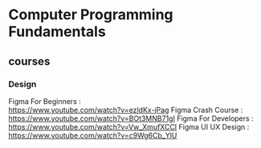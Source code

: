 # Computer Programming Fundamentals

## courses
### Design
Figma For Beginners : <br/>
https://www.youtube.com/watch?v=ezldKx-jPag
Figma Crash Course : <br/>
https://www.youtube.com/watch?v=BOt3MNB71gI
Figma For Developers : <br/>
https://www.youtube.com/watch?v=Vw_XmufXCCI
Figma UI UX Design : <br/>
https://www.youtube.com/watch?v=c9Wg6Cb_YlU
